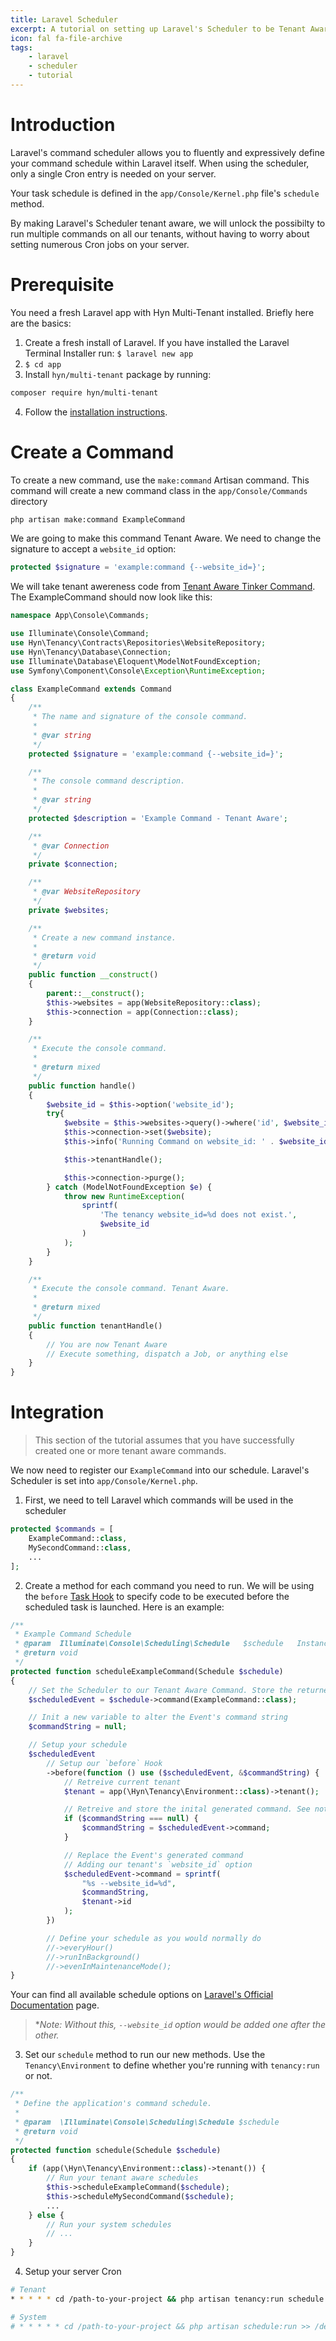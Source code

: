 ```yaml
---
title: Laravel Scheduler
excerpt: A tutorial on setting up Laravel's Scheduler to be Tenant Aware.
icon: fal fa-file-archive
tags:
    - laravel
    - scheduler
    - tutorial
---
```

# Introduction

Laravel's command scheduler allows you to fluently and expressively define your command schedule within Laravel itself. When using the scheduler, only a single Cron entry is needed on your server.

Your task schedule is defined in the `app/Console/Kernel.php` file's `schedule` method.

By making Laravel's Scheduler tenant aware, we will unlock the possibilty to run multiple commands on all our tenants, without having to worry about setting numerous Cron jobs on your server.

# Prerequisite
You need a fresh Laravel app with Hyn Multi-Tenant installed. Briefly here are the basics:

1. Create a fresh install of Laravel.  If you have installed the Laravel Terminal Installer run: `$ laravel new app`
2. `$ cd app`
3. Install `hyn/multi-tenant` package by running:

```bash
composer require hyn/multi-tenant
```

4. Follow the [installation instructions](https://tenancy.dev/docs/hyn/5.5/installation).

# Create a Command

To create a new command, use the `make:command` Artisan command. This command will create a new command class in the `app/Console/Commands` directory

```bash
php artisan make:command ExampleCommand
```

We are going to make this command Tenant Aware. We need to change the signature to accept a `website_id` option:

```php
protected $signature = 'example:command {--website_id=}';
```

We will take tenant awereness code from [Tenant Aware Tinker Command](https://tenancy.dev/docs/hyn/5.5/commands#tenant-aware-tinker-command). The ExampleCommand should now look like this:

```php
namespace App\Console\Commands;

use Illuminate\Console\Command;
use Hyn\Tenancy\Contracts\Repositories\WebsiteRepository;
use Hyn\Tenancy\Database\Connection;
use Illuminate\Database\Eloquent\ModelNotFoundException;
use Symfony\Component\Console\Exception\RuntimeException;

class ExampleCommand extends Command
{
    /**
     * The name and signature of the console command.
     *
     * @var string
     */
    protected $signature = 'example:command {--website_id=}';

    /**
     * The console command description.
     *
     * @var string
     */
    protected $description = 'Example Command - Tenant Aware';

    /**
     * @var Connection
     */
    private $connection;

    /**
     * @var WebsiteRepository
     */
    private $websites;

    /**
     * Create a new command instance.
     *
     * @return void
     */
    public function __construct()
    {
        parent::__construct();
        $this->websites = app(WebsiteRepository::class);
        $this->connection = app(Connection::class);
    }

    /**
     * Execute the console command.
     *
     * @return mixed
     */
    public function handle()
    {
        $website_id = $this->option('website_id');
        try{
            $website = $this->websites->query()->where('id', $website_id)->firstOrFail();
            $this->connection->set($website);
            $this->info('Running Command on website_id: ' . $website_id);

            $this->tenantHandle();

            $this->connection->purge();
        } catch (ModelNotFoundException $e) {
            throw new RuntimeException(
                sprintf(
                    'The tenancy website_id=%d does not exist.',
                    $website_id
                )
            );
        }
    }

    /**
     * Execute the console command. Tenant Aware.
     *
     * @return mixed
     */
    public function tenantHandle()
    {
        // You are now Tenant Aware
        // Execute something, dispatch a Job, or anything else
    }
}
```

# Integration

>This section of the tutorial assumes that you have successfully created one or more tenant aware commands.

We now need to register our `ExampleCommand` into our schedule. Laravel's Scheduler is set into `app/Console/Kernel.php`.

1. First, we need to tell Laravel which commands will be used in the scheduler

```php
protected $commands = [
    ExampleCommand::class,
    MySecondCommand::class,
    ...
];

```

2. Create a method for each command you need to run. We will be using the `before` [Task Hook](https://laravel.com/docs/6.x/scheduling#task-hooks) to specify code to be executed before the scheduled task is launched. Here is an example:

```php
/**
 * Example Command Schedule
 * @param  Illuminate\Console\Scheduling\Schedule   $schedule   Instance of schedule
 * @return void
 */
protected function scheduleExampleCommand(Schedule $schedule)
{
    // Set the Scheduler to our Tenant Aware Command. Store the returned Event.
    $scheduledEvent = $schedule->command(ExampleCommand::class);

    // Init a new variable to alter the Event's command string
    $commandString = null;

    // Setup your schedule
    $scheduledEvent
        // Setup our `before` Hook
        ->before(function () use ($scheduledEvent, &$commandString) {
            // Retreive current tenant
            $tenant = app(\Hyn\Tenancy\Environment::class)->tenant();

            // Retreive and store the inital generated command. See note below*
            if ($commandString === null) {
                $commandString = $scheduledEvent->command;
            }

            // Replace the Event's generated command
            // Adding our tenant's `website_id` option
            $scheduledEvent->command = sprintf(
                "%s --website_id=%d",
                $commandString,
                $tenant->id
            );
        })

        // Define your schedule as you would normally do
        //->everyHour()
        //->runInBackground()
        //->evenInMaintenanceMode();
}
```
Your can find all available schedule options on [Laravel's Official Documentation](https://laravel.com/docs/6.x/scheduling#schedule-frequency-options) page.

>**Note: Without this, `--website_id` option would be added one after the other.*


3. Set our `schedule` method to run our new methods. Use the `Tenancy\Environment` to define whether you're running with `tenancy:run` or not.

```php
/**
 * Define the application's command schedule.
 *
 * @param  \Illuminate\Console\Scheduling\Schedule $schedule
 * @return void
 */
protected function schedule(Schedule $schedule)
{
    if (app(\Hyn\Tenancy\Environment::class)->tenant()) {
        // Run your tenant aware schedules
        $this->scheduleExampleCommand($schedule);
        $this->scheduleMySecondCommand($schedule);
        ...
    } else {
        // Run your system schedules
        // ...
    }
}
```

4. Setup your server Cron

```bash
# Tenant
* * * * * cd /path-to-your-project && php artisan tenancy:run schedule:run >> /dev/null 2>&1

# System
# * * * * * cd /path-to-your-project && php artisan schedule:run >> /dev/null 2>&1
```
